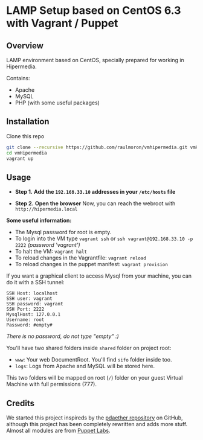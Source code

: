# LAMP Setup based on CentOS 6.3 with Vagrant / Puppet

## Overview

LAMP environment based on CentOS, specially prepared for working in Hipermedia.

Contains:

* Apache
* MySQL
* PHP (with some useful packages)

## Installation

Clone this repo

```bash
git clone --recursive https://github.com/raulmoron/vmhipermedia.git vmHipermedia
cd vmHipermedia
vagrant up
```

## Usage

* **Step 1.** **Add the `192.168.33.10` addresses in your `/etc/hosts` file**

* **Step 2.** **Open the browser**
Now, you can reach the webroot with `http://hipermedia.local`

**Some useful information:**

* The Mysql password for root is empty.
* To login into the VM type `vagrant ssh` or `ssh vagrant@192.168.33.10 -p 2222` *(password 'vagrant')*
* To halt the VM: `vagrant halt`
* To reload changes in the Vagrantfile: `vagrant reload`
* To reload changes in the puppet manifest: `vagrant provision`

If you want a graphical client to access Mysql from your machine, you can do it with a SSH tunnel:

```
SSH Host: localhost
SSH user: vagrant
SSH password: vagrant
SSH Port: 2222
MysqlHost: 127.0.0.1
Username: root
Password: #empty#
```
*There is no password, do not type "empty" :)*

You'll have two shared folders inside `shared` folder on project root:

* `www`: Your web DocumentRoot. You'll find `sifo` folder inside too.
* `logs`: Logs from Apache and MySQL will be stored here.

This two folders will be mapped on root (`/`) folder on your guest Virtual Machine with full permissions (777).

## Credits

We started this project inspireds by the [pdaether repository](https://github.com/pdaether/LAMP-CentOS-with-Vagrant) on GitHub,
although this project has been completely rewritten and adds more stuff. Almost all modules are from [Puppet Labs](http://puppetlabs.com/).
